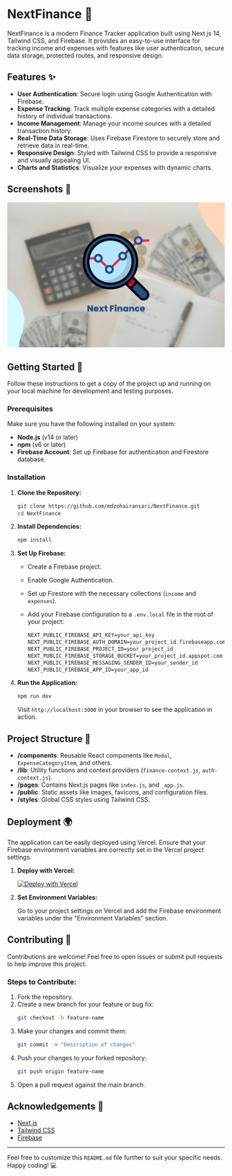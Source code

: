 
# NextFinance 🏦

NextFinance is a modern Finance Tracker application built using Next.js 14, Tailwind CSS, and Firebase. It provides an easy-to-use interface for tracking income and expenses with features like user authentication, secure data storage, protected routes, and responsive design.

## Features ✨

- **User Authentication**: Secure login using Google Authentication with Firebase.
- **Expense Tracking**: Track multiple expense categories with a detailed history of individual transactions.
- **Income Management**: Manage your income sources with a detailed transaction history.
- **Real-Time Data Storage**: Uses Firebase Firestore to securely store and retrieve data in real-time.
- **Responsive Design**: Styled with Tailwind CSS to provide a responsive and visually appealing UI.
- **Charts and Statistics**: Visualize your expenses with dynamic charts.

## Screenshots 📸

![NextFinance Cover](./public/nextfinance-cover.png)

## Getting Started 🚀

Follow these instructions to get a copy of the project up and running on your local machine for development and testing purposes.

### Prerequisites

Make sure you have the following installed on your system:

- **Node.js** (v14 or later)
- **npm** (v6 or later)
- **Firebase Account**: Set up Firebase for authentication and Firestore database.

### Installation

1. **Clone the Repository:**

   ```bash
   git clone https://github.com/mdzohairansari/NextFinance.git
   cd NextFinance
   ```

2. **Install Dependencies:**

   ```bash
   npm install
   ```

3. **Set Up Firebase:**

   - Create a Firebase project.
   - Enable Google Authentication.
   - Set up Firestore with the necessary collections (`income` and `expenses`).
   - Add your Firebase configuration to a `.env.local` file in the root of your project:

     ```env
     NEXT_PUBLIC_FIREBASE_API_KEY=your_api_key
     NEXT_PUBLIC_FIREBASE_AUTH_DOMAIN=your_project_id.firebaseapp.com
     NEXT_PUBLIC_FIREBASE_PROJECT_ID=your_project_id
     NEXT_PUBLIC_FIREBASE_STORAGE_BUCKET=your_project_id.appspot.com
     NEXT_PUBLIC_FIREBASE_MESSAGING_SENDER_ID=your_sender_id
     NEXT_PUBLIC_FIREBASE_APP_ID=your_app_id
     ```

4. **Run the Application:**

   ```bash
   npm run dev
   ```

   Visit `http://localhost:3000` in your browser to see the application in action.

## Project Structure 📁

- **/components**: Reusable React components like `Modal`, `ExpenseCategoryItem`, and others.
- **/lib**: Utility functions and context providers (`finance-context.js`, `auth-context.js`).
- **/pages**: Contains Next.js pages like `index.js`, and `_app.js`.
- **/public**: Static assets like images, favicons, and configuration files.
- **/styles**: Global CSS styles using Tailwind CSS.

## Deployment 🌍

The application can be easily deployed using Vercel. Ensure that your Firebase environment variables are correctly set in the Vercel project settings.

1. **Deploy with Vercel:**

   [![Deploy with Vercel](https://vercel.com/button)](https://vercel.com/import/project?template=https://github.com/mdzohairansari/NextFinance)

2. **Set Environment Variables:**

   Go to your project settings on Vercel and add the Firebase environment variables under the "Environment Variables" section.

## Contributing 🤝

Contributions are welcome! Feel free to open issues or submit pull requests to help improve this project.

### Steps to Contribute:

1. Fork the repository.
2. Create a new branch for your feature or bug fix:
   ```bash
   git checkout -b feature-name
   ```
3. Make your changes and commit them:
   ```bash
   git commit -m "Description of changes"
   ```
4. Push your changes to your forked repository:
   ```bash
   git push origin feature-name
   ```
5. Open a pull request against the main branch.

## Acknowledgements 🙌

- [Next.js](https://nextjs.org/)
- [Tailwind CSS](https://tailwindcss.com/)
- [Firebase](https://firebase.google.com/)

---

Feel free to customize this `README.md` file further to suit your specific needs. Happy coding! 💻

